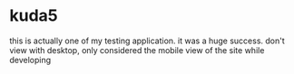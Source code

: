 # kuda5

this is actually one of my testing application. it was a huge success.
don't view with desktop, only considered the mobile view of the site while developing 
